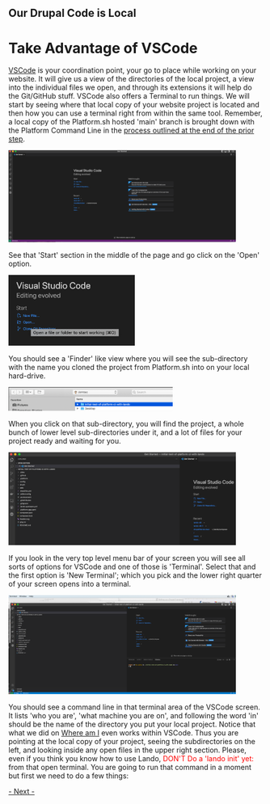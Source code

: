 
## Our Drupal Code is Local
# Take Advantage of VSCode

[VSCode](../book/ide.md) is your coordination point, your go to place while working on your website.  It will give us a view of the directories of the local project, a view into the individual files we open, and through its extensions it will help do the Git/GitHub stuff.  VSCode also offers a Terminal to run things.  We will start by seeing where that local copy of your website project is located and then how you can use a terminal right from within the same tool. Remember, a local copy of the Platform.sh hosted 'main' branch is brought down with the Platform Command Line in the [process outlined at the end of the prior step](../cicd/bringitlocal.md).

<img src="../cicd/captures/vscodelocaldrupal1.png"  width="450">


See that 'Start' section in the middle of the page and go click on the 'Open' option.

<img src="../cicd/captures/vscodelocaldrupal2.png"  width="250">

You should see a 'Finder' like view where you will see the sub-directory with the name you cloned the project from Platform.sh into on your local hard-drive.

<img src="../cicd/captures/vscodelocaldrupal3.png"  width="325">

When you click on that sub-directory, you will find the project, a whole bunch of lower level sub-directories under it, and a lot of files for your project ready and waiting for you.

<img src="../cicd/captures/vscodelocaldrupal4.png"  width="450">

If you look in the very top level menu bar of your screen you will see all sorts of options for VSCode and one of those is 'Terminal'.   Select that and the first option is 'New Terminal'; which you pick and the lower right quarter of your screen opens into a terminal. 

<img src="../cicd/captures/vscodelocaldrupal5.png"  width="450">

You should see a command line in that terminal area of the VSCode screen.  It lists 'who you are', 'what machine you are on', and following the word 'in' should be the name of the directory you put your local project. Notice that what we did on [Where am I](../book/WhereAmI.md) even works within VSCode.   Thus you are pointing at the local copy of your project, seeing the subdirectories on the left, and looking inside any open files in the upper right section.  Please, even if you think you know how to use Lando, <font color=red>DON'T Do a 'lando init' yet:</font> from that open terminal. You are going to run that command in a moment but first we need to do a few things: 
  
  [- Next -](../cicd/gitignore.md#Do-more-with-.gitignore)




